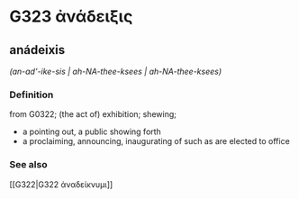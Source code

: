 # G323 ἀνάδειξις

## anádeixis

_(an-ad'-ike-sis | ah-NA-thee-ksees | ah-NA-thee-ksees)_

### Definition

from G0322; (the act of) exhibition; shewing; 

- a pointing out, a public showing forth
- a proclaiming, announcing, inaugurating of such as are elected to office

### See also

[[G322|G322 ἀναδείκνυμι]]
